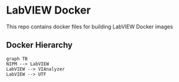# LabVIEW Docker

This repo contains docker files for building LabVIEW Docker images

## Docker Hierarchy

```mermaid
graph TB
NIPM --> LabVIEW
LabVIEW --> VIAnalyzer
LabVIEW --> UTF
```
